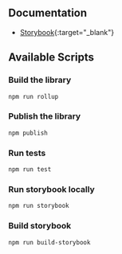 ## Documentation
- [Storybook](https://weknow-network.github.io/wk-pkg-carousel){:target="_blank"}

## Available Scripts

### Build the library

```
npm run rollup
```

### Publish the library

```
npm publish
```

### Run tests

```
npm run test
```

### Run storybook locally

```
npm run storybook
```

### Build storybook

```
npm run build-storybook
```
